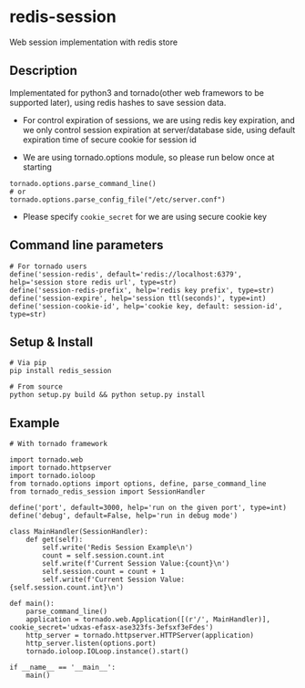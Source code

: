 # redis-session
Web session implementation with redis store


## Description
Implementated for python3 and tornado(other web framewors to be supported later), using redis hashes to save session data.

+ For control expiration of sessions, we are using redis key expiration, and we only control session expiration at server/database side, using default expiration time of secure cookie for session id

+ We are using tornado.options module, so please run below once at starting
```
tornado.options.parse_command_line()
# or
tornado.options.parse_config_file("/etc/server.conf")
```
+ Please specify `cookie_secret` for we are using secure cookie key


## Command line parameters

```
# For tornado users
define('session-redis', default='redis://localhost:6379', help='session store redis url', type=str)
define('session-redis-prefix', help='redis key prefix', type=str)
define('session-expire', help='session ttl(seconds)', type=int)
define('session-cookie-id', help='cookie key, default: session-id', type=str)
```

## Setup & Install

```
# Via pip
pip install redis_session

# From source
python setup.py build && python setup.py install
```

## Example

```
# With tornado framework

import tornado.web
import tornado.httpserver
import tornado.ioloop
from tornado.options import options, define, parse_command_line
from tornado_redis_session import SessionHandler

define('port', default=3000, help='run on the given port', type=int)
define('debug', default=False, help='run in debug mode')

class MainHandler(SessionHandler):
    def get(self):
        self.write('Redis Session Example\n')
        count = self.session.count.int
        self.write(f'Current Session Value:{count}\n')
        self.session.count = count + 1
        self.write(f'Current Session Value:{self.session.count.int}\n')

def main():
    parse_command_line()
    application = tornado.web.Application([(r'/', MainHandler)], cookie_secret='udxas-efasx-ase323fs-3efsxf3eFdes')
    http_server = tornado.httpserver.HTTPServer(application)
    http_server.listen(options.port)
    tornado.ioloop.IOLoop.instance().start()

if __name__ == '__main__':
    main()
```
